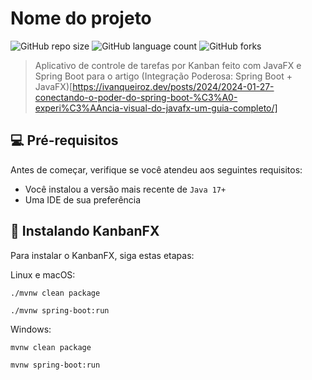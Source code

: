 # Nome do projeto

![GitHub repo size](https://img.shields.io/github/repo-size/ivanqueiroz/kanbanfx?style=for-the-badge)
![GitHub language count](https://img.shields.io/github/languages/count/ivanqueiroz/kanbanfx?style=for-the-badge)
![GitHub forks](https://img.shields.io/github/forks/ivanqueiroz/kanbanfx?style=for-the-badge)

> Aplicativo de controle de tarefas por Kanban feito com JavaFX e Spring Boot para o artigo (Integração Poderosa: Spring Boot + JavaFX)[https://ivanqueiroz.dev/posts/2024/2024-01-27-conectando-o-poder-do-spring-boot-%C3%A0-experi%C3%AAncia-visual-do-javafx-um-guia-completo/]

## 💻 Pré-requisitos

Antes de começar, verifique se você atendeu aos seguintes requisitos:

- Você instalou a versão mais recente de `Java 17+`
- Uma IDE de sua preferência

## 🚀 Instalando KanbanFX

Para instalar o KanbanFX, siga estas etapas:

Linux e macOS:

```
./mvnw clean package
```
```
./mvnw spring-boot:run
```

Windows:

```
mvnw clean package
```
```
mvnw spring-boot:run
```